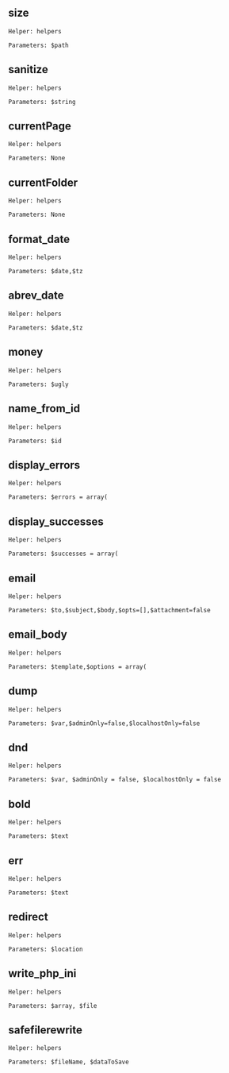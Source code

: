 ## size
`Helper: helpers`

`Parameters: $path`

## sanitize
`Helper: helpers`

`Parameters: $string`

## currentPage
`Helper: helpers`

`Parameters: None`

## currentFolder
`Helper: helpers`

`Parameters: None`

## format_date
`Helper: helpers`

`Parameters: $date,$tz`

## abrev_date
`Helper: helpers`

`Parameters: $date,$tz`

## money
`Helper: helpers`

`Parameters: $ugly`

## name_from_id
`Helper: helpers`

`Parameters: $id`

## display_errors
`Helper: helpers`

`Parameters: $errors = array(`

## display_successes
`Helper: helpers`

`Parameters: $successes = array(`

## email
`Helper: helpers`

`Parameters: $to,$subject,$body,$opts=[],$attachment=false`

## email_body
`Helper: helpers`

`Parameters: $template,$options = array(`

## dump
`Helper: helpers`

`Parameters: $var,$adminOnly=false,$localhostOnly=false`

## dnd
`Helper: helpers`

`Parameters: $var, $adminOnly = false, $localhostOnly = false`

## bold
`Helper: helpers`

`Parameters: $text`

## err
`Helper: helpers`

`Parameters: $text`

## redirect
`Helper: helpers`

`Parameters: $location`

## write_php_ini
`Helper: helpers`

`Parameters: $array, $file`

## safefilerewrite
`Helper: helpers`

`Parameters: $fileName, $dataToSave`
